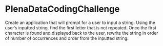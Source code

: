 # PlenaDataCodingChallenge
Create an application that will prompt for a user to input a string. Using the user’s inputted string, find the first letter that is not repeated. Once the first character is found and displayed back to the user, rewrite the string in order of number of occurrences and order from the inputted string.
